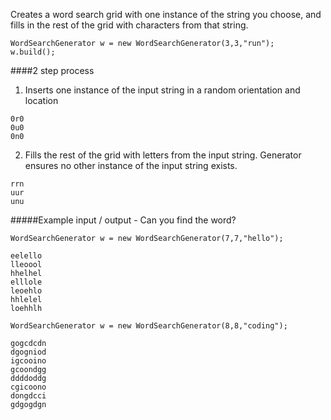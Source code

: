 Creates a word search grid with one instance of the string you choose, and fills in the rest of the grid with characters from that string.

````
WordSearchGenerator w = new WordSearchGenerator(3,3,"run");
w.build();
````

####2 step process
1) Inserts one instance of the input string in a random orientation and location

````
0r0
0u0
0n0
````
2) Fills the rest of the grid with letters from the input string. Generator ensures no other instance of the input string exists.

````
rrn
uur
unu
````

#####Example input / output - Can you find the word?

````
WordSearchGenerator w = new WordSearchGenerator(7,7,"hello");

eelello
lleoool
hhelhel
elllole
leoehlo
hhlelel
loehhlh

````

````
WordSearchGenerator w = new WordSearchGenerator(8,8,"coding");

gogcdcdn
dgogniod
igcooino
gcoondgg
ddddoddg
cgicoono
dongdcci
gdgogdgn
````
